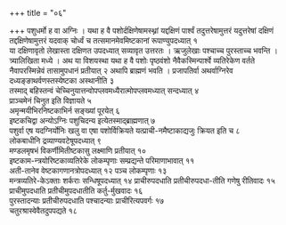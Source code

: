 +++
title = "०६"

+++
पशुधर्मो ह वा अग्निः । यथा ह वै पशोर्दक्षिणेषामस्थ्नां यद्दक्षिणं पार्श्वं तदुत्तरेषामुत्तरं यदुत्तरेषां दक्षिणं तद्दक्षिणेषामुत्तरं यदवाक् चोर्ध्वं च तत्समानमेवमिष्टकानां रूपाण्युपदध्यात् १   
या दक्षिणावृतो लेखास्ता दक्षिणत उपदध्यात् सव्यावृत उत्तरतः । ऋजुलेखाः पश्चाच्च पुरस्ताच्च भवन्ति । त्र्यालिखिता मध्ये । अथ या विशयस्था यथा ह वै पशोः पृष्ठवंशो नैवैकस्मिन्पार्श्वे व्यतिरेकेण वर्तते नैवापरस्मिन्नेवं तासामुपधानं प्रतीयात् २
अथापि ब्राह्मणं भवति । प्रजापतिर्वा अथर्वाग्निरेव दध्यङ्ङाथर्वणस्तस्येष्टका अस्थानीति ३   
तस्माद् बहिस्तन्वं चेच्चिनुयात्तन्वोपप्लवमध्यैरात्मोपप्लवमध्यात् सन्दध्यात् ४   
प्राञ्चमेनं चिनुत इति विज्ञायते ५   
अमृन्मयीभिरनिष्टकाभिर्न सङ्ख्यां पूरयेत् ६   
इष्टकचिद्वा अन्योऽग्निः पशुचिदन्य इत्येतस्माद्ब्राह्मणात् ७   
पशुर्वा एष यदग्निर्योनिः खलु वा एषा पशोर्विक्रियते यत्प्राची-नमैष्टाकाद्यजुः क्रियत इति च ८   
लोकबाधीनि द्रव्याण्यवटेषूपदध्यात् ९   
मण्डलमृषभं विकर्णीमितीष्टकासु लक्ष्माणि प्रतीयात् १०   
इष्टकाम-न्त्रयोरिष्टकाव्यतिरेके लोकम्पृणाः सम्प्रद्यन्ते परिमाणाभावात् ११   
अती-तानेव वेष्टकागणानत्रोपदध्यात् १२
पञ्च लोकम्पृणाः १३   
मन्त्रव्यतिरे-केऽक्ताः शर्कराः सन्धिषूपदध्यात् १४
प्राचीरुपदधाति प्रतीचीरुपदधा-तीति गणेषु रीतिवादः १५   
प्राचीमुपदधाति प्रतीचीमुपदधातीति कर्तु-र्मुखवादः १६   
पुरस्तादन्याः प्रतीचीरुपदधाति पश्चादन्याः प्राचीरित्यपवर्गः १७   
चतुरश्रास्वेवैतदुपपद्यते १८   
